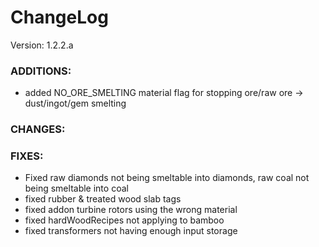 # ChangeLog

Version: 1.2.2.a

### ADDITIONS:
- added NO_ORE_SMELTING material flag for stopping ore/raw ore -> dust/ingot/gem smelting

### CHANGES:

### FIXES:
- Fixed raw diamonds not being smeltable into diamonds, raw coal not being smeltable into coal
- fixed rubber & treated wood slab tags
- fixed addon turbine rotors using the wrong material
- fixed hardWoodRecipes not applying to bamboo
- fixed transformers not having enough input storage